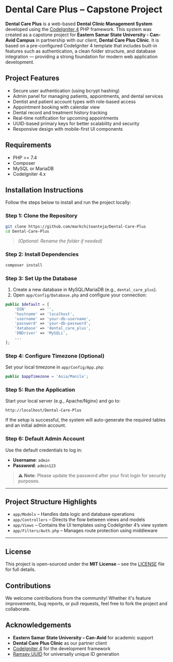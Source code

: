 
# Dental Care Plus – Capstone Project

**Dental Care Plus** is a web-based **Dental Clinic Management System** developed using the [CodeIgniter 4](https://codeigniter.com/) PHP framework. This system was created as a capstone project for **Eastern Samar State University - Can-Avid Campus** in partnership with our client, **Dental Care Plus Clinic**. It is based on a pre-configured CodeIgniter 4 template that includes built-in features such as authentication, a clean folder structure, and database integration — providing a strong foundation for modern web application development.

## Project Features

- Secure user authentication (using bcrypt hashing)
- Admin panel for managing patients, appointments, and dental services
- Dentist and patient account types with role-based access
- Appointment booking with calendar view
- Dental record and treatment history tracking
- Real-time notification for upcoming appointments
- UUID-based primary keys for better scalability and security
- Responsive design with mobile-first UI components

## Requirements

- PHP >= 7.4  
- Composer  
- MySQL or MariaDB  
- CodeIgniter 4.x  

## Installation Instructions

Follow the steps below to install and run the project locally:

### Step 1: Clone the Repository

```bash
git clone https://github.com/markchitoanteja/Dental-Care-Plus
cd Dental-Care-Plus
```

> *(Optional: Rename the folder if needed)*

### Step 2: Install Dependencies

```bash
composer install
```

### Step 3: Set Up the Database

1. Create a new database in MySQL/MariaDB (e.g., `dental_care_plus`).
2. Open `app/Config/Database.php` and configure your connection:

```php
public $default = [
    'DSN'      => '',
    'hostname' => 'localhost',
    'username' => 'your-db-username',
    'password' => 'your-db-password',
    'database' => 'dental_care_plus',
    'DBDriver' => 'MySQLi',
    ...
];
```

### Step 4: Configure Timezone (Optional)

Set your local timezone in `app/Config/App.php`:

```php
public $appTimezone = 'Asia/Manila';
```

### Step 5: Run the Application

Start your local server (e.g., Apache/Nginx) and go to:

```
http://localhost/Dental-Care-Plus
```

If the setup is successful, the system will auto-generate the required tables and an initial admin account.

### Step 6: Default Admin Account

Use the default credentials to log in:

- **Username**: `admin`  
- **Password**: `admin123`  

> ⚠️ **Note**: Please update the password after your first login for security purposes.

---

## Project Structure Highlights

- `app/Models` – Handles data logic and database operations  
- `app/Controllers` – Directs the flow between views and models  
- `app/Views` – Contains the UI templates using CodeIgniter 4’s view system  
- `app/Filters/Auth.php` – Manages route protection using middleware  

---

## License

This project is open-sourced under the **MIT License** – see the [LICENSE](LICENSE) file for full details.

## Contributions

We welcome contributions from the community! Whether it's feature improvements, bug reports, or pull requests, feel free to fork the project and collaborate.

## Acknowledgements

- **Eastern Samar State University – Can-Avid** for academic support  
- **Dental Care Plus Clinic** as our partner client  
- [CodeIgniter 4](https://codeigniter.com/) for the development framework  
- [Ramsey UUID](https://ramsey.github.io/uuid/) for universally unique ID generation  